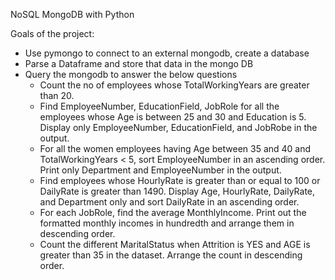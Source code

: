 NoSQL MongoDB with Python 

Goals of the project:
- Use pymongo to connect to an external mongodb, create a database
- Parse a Dataframe and store that data in the mongo DB
- Query the mongodb to answer the below questions
  	-  Count the no of employees whose TotalWorkingYears are greater than 20.
  	- Find EmployeeNumber, EducationField, JobRole for all the employees whose Age is between 25 and 30 and Education is 5. Display only 	EmployeeNumber, EducationField, and JobRobe in the output.
  	- For all the women employees having Age between 35 and 40 and TotalWorkingYears < 5, sort EmployeeNumber in an ascending order. 	Print only Department and EmployeeNumber in the output.
  	- Find employees whose HourlyRate is greater than or equal to 100 or DailyRate is greater than 1490. Display Age, HourlyRate, 	DailyRate, and Department only and sort DailyRate in an ascending order.
  	- For each JobRole, find the average MonthlyIncome. Print out the formatted monthly incomes in hundredth and arrange them in 	descending order.
  	- Count the different MaritalStatus when Attrition is YES and AGE is greater than 35 in the dataset. Arrange the count in descending 	order.
  



